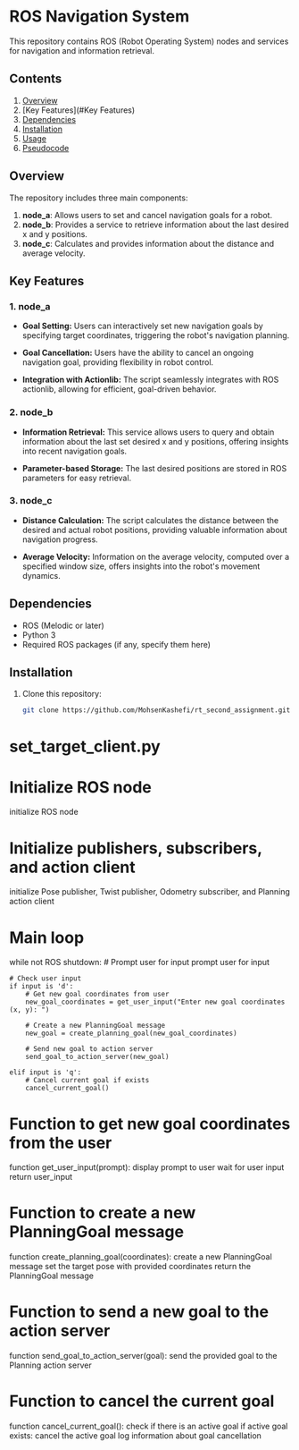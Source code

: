 # ROS Navigation System

This repository contains ROS (Robot Operating System) nodes and services for navigation and information retrieval.

## Contents

1. [Overview](#overview)
2. [Key Features](#Key Features)
3. [Dependencies](#dependencies)
4. [Installation](#installation)
5. [Usage](#usage)
6. [Pseudocode](#Pseudocode)


## Overview

The repository includes three main components:

1. **node_a**: Allows users to set and cancel navigation goals for a robot.
2. **node_b**: Provides a service to retrieve information about the last desired x and y positions.
3. **node_c**: Calculates and provides information about the distance and average velocity.

## Key Features

### 1. node_a

- **Goal Setting:** Users can interactively set new navigation goals by specifying target coordinates, triggering the robot's navigation planning.
  
- **Goal Cancellation:** Users have the ability to cancel an ongoing navigation goal, providing flexibility in robot control.

- **Integration with Actionlib:** The script seamlessly integrates with ROS actionlib, allowing for efficient, goal-driven behavior.

### 2. node_b

- **Information Retrieval:** This service allows users to query and obtain information about the last set desired x and y positions, offering insights into recent navigation goals.

- **Parameter-based Storage:** The last desired positions are stored in ROS parameters for easy retrieval.

### 3. node_c

- **Distance Calculation:** The script calculates the distance between the desired and actual robot positions, providing valuable information about navigation progress.

- **Average Velocity:** Information on the average velocity, computed over a specified window size, offers insights into the robot's movement dynamics.


## Dependencies

- ROS (Melodic or later)
- Python 3
- Required ROS packages (if any, specify them here)

## Installation

1. Clone this repository:

    ```bash
    git clone https://github.com/MohsenKashefi/rt_second_assignment.git
    ```

# set_target_client.py

# Initialize ROS node
initialize ROS node

# Initialize publishers, subscribers, and action client
initialize Pose publisher, Twist publisher, Odometry subscriber, and Planning action client

# Main loop
while not ROS shutdown:
    # Prompt user for input
    prompt user for input

    # Check user input
    if input is 'd':
        # Get new goal coordinates from user
        new_goal_coordinates = get_user_input("Enter new goal coordinates (x, y): ")
        
        # Create a new PlanningGoal message
        new_goal = create_planning_goal(new_goal_coordinates)

        # Send new goal to action server
        send_goal_to_action_server(new_goal)

    elif input is 'q':
        # Cancel current goal if exists
        cancel_current_goal()

# Function to get new goal coordinates from the user
function get_user_input(prompt):
    display prompt to user
    wait for user input
    return user_input

# Function to create a new PlanningGoal message
function create_planning_goal(coordinates):
    create a new PlanningGoal message
    set the target pose with provided coordinates
    return the PlanningGoal message

# Function to send a new goal to the action server
function send_goal_to_action_server(goal):
    send the provided goal to the Planning action server

# Function to cancel the current goal
function cancel_current_goal():
    check if there is an active goal
    if active goal exists:
        cancel the active goal
        log information about goal cancellation


